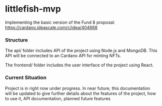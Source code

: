# littlefish-mvp
Implementing the basic version of the Fund 8 proposal: https://cardano.ideascale.com/c/idea/404668

### Structure 
The api/ folder includes API of the project using Node.js and MongoDB. This API will be connected to an Cardano API for minting NFTs.

The frontend/ folder includes the user interface of the project using React. 

### Current Situation
Project is in right now under progress. In near future, this documentation will be updated to give further details about the features of the project, how to use it, API documentation, planned future features
